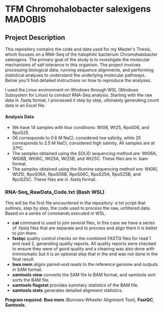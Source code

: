 # TFM Chromohalobacter salexigens MADOBIS

## Project Description 

This repository contains the code and data used for my Master's Thesis, which focuses on a RNA-Seq of the halophilic bacterium Chromohalobacter salexigens. The primary goal of the study is to investigate the molecular mechanisms of salt tolerance in this organism. 
The project involves processing biological data, running sequence alignments, and performing statistical analyses to understand the underlying molecular pathways. Below you'll find detailed instructions on how to reproduce the analyses. 

I used the Linux environment on Windows through WSL (Windows Subsystem for Linux) to conduct RNA-Seq analysis. Starting with the raw data in .fastq format, I processed it step by step, ultimately generating count data in an Excel file. 

#### Analysis Data

- We have 14 samples with four conditions: Wt06, Wt25, RpoS06, and RpoS25.
- 06 corresponds to 0.6 M NaCl, considered low salinity, while 25 corresponds to 2.5 M NaCl, considered high salinity. All samples are at 37ºC.
- The samples obtained using the SOLID sequencing method are: Wt06A, Wt06B, Wt06C, Wt25A, Wt25B, and Wt25C. These files are in .bam format.
- The samples obtained using the Illumina sequencing method are: Wt06I, Wt25I, RpoS06A, RpoS06B, RpoS06C, RpoS25A, RpoS25B, and RpoS25C. These files are in .fastq format.


### RNA-Seq_RawData_Code.txt (Bash WSL)

This will be the first file encountered in the repository: a txt script that outlines, step by step, the code used to process the raw, unfiltered data. Based on a series of commands executed in WSL.

- **cat** command is used to join several files, in this case we have a series of .fastq files that are separate and to process and align them it is better to join them.
- **fastqc** quality control checks on the combined FASTQ files for read 1 and read 2, generating quality reports. All quality reports were checked to ensure they were of good quality and a cleaning was also done with trimmomatic but it is an optional step that in the end was not done in the final result.
- **bwa mem** aligns paired-end reads to the reference genome and outputs in SAM format.
- **samtools view** converts the SAM file to BAM format, and samtools sort sorts the BAM file.
- **samtools flagstat** provides summary statistics of the BAM file.
- **samtools stats** generates detailed alignment statistics.

**Program required**: **Bwa mem** (Burrows-Wheeler Alignment Tool), **FastQC**, **Samtools**. 
